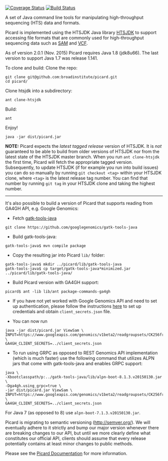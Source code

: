 [![Coverage Status](https://coveralls.io/repos/github/broadinstitute/picard/badge.svg?branch=master)](https://coveralls.io/github/broadinstitute/picard?branch=master)
[![Build Status](https://travis-ci.org/broadinstitute/picard.svg?branch=master)](https://travis-ci.org/broadinstitute/picard)

A set of Java command line tools for manipulating high-throughput sequencing (HTS) data and formats.  

Picard is implemented using the HTSJDK Java library [HTSJDK][1] to support
accessing file formats that are commonly used for high-throughput
sequencing data such as [SAM][2] and [VCF][3].  

As of version 2.0.1 (Nov. 2015) Picard requires Java 1.8 (jdk8u66). The last version to support Java 1.7 was release 1.141.

To clone and build:
Clone the repo:

    git clone git@github.com:broadinstitute/picard.git
    cd picard/
    
Clone htsjdk into a subdirectory:

    ant clone-htsjdk
Build:

    ant

Enjoy!

    java -jar dist/picard.jar

**NOTE:** Picard expects the *latest tagged release* version of HTSJDK. It is *not* guaranteed to be able to build from older versions of HTSJDK nor from the latest state of the HTSJDK master branch. When you run `ant clone-htsjdk` the first time, Picard will fetch the appropriate tagged version. Subsequently, to update HTSJDK (if for example you run into build issues) you can do so manually by running `git checkout <tag>` within your HTSJDK clone, where `<tag>` is the latest release tag number. You can find that number by running `git tag` in your HTSJDK clone and taking the highest number. 

----


It's also possible to build a version of Picard that supports reading from
GA4GH API, e.g. Google Genomics:

* Fetch [gatk-tools-java](https://github.com/googlegenomics/gatk-tools-java) 
 
```git clone https://github.com/googlegenomics/gatk-tools-java```

* Build gatk-tools-java: 

```gatk-tools-java$ mvn compile package```

* Copy the resulting jar into Picard ```lib/``` folder:
```
gatk-tools-java$ mkdir ../picard/lib/gatk-tools-java
gatk-tools-java$ cp target/gatk-tools-java*minimized.jar ../picard/lib/gatk-tools-java/
```

* Build Picard version with GA4GH support: 

```picard$ ant -lib lib/ant package-commands-ga4gh```

* If you have not yet worked with Google Genomics API and need to set up authentication, please follow the instructions [here](https://cloud.google.com/genomics/install-genomics-tools#authenticate) to set up credentials and obtain ```client_secrets.json``` file.


* You can now run 
```
java -jar dist/picard.jar ViewSam \
INPUT=https://www.googleapis.com/genomics/v1beta2/readgroupsets/CK256frpGBD44IWHwLP22R4/ \
GA4GH_CLIENT_SECRETS=../client_secrets.json
```

* To run using GRPC as opposed to REST Genomics API implementation (which is much faster) use the following command that utilizes ALPN jars that come with gatk-tools-java and enables GRPC support:
```
java \
-Xbootclasspath/p:../gatk-tools-java/lib/alpn-boot-8.1.3.v20150130.jar \
-Dga4gh.using_grpc=true \
-jar dist/picard.jar ViewSam \
INPUT=https://www.googleapis.com/genomics/v1beta2/readgroupsets/CK256frpGBD44IWHwLP22R4/ \
GA4GH_CLIENT_SECRETS=../client_secrets.json
```
For Java 7 (as opposed to 8) use ```alpn-boot-7.1.3.v20150130.jar```.

Picard is migrating to semantic versioning (http://semver.org/). We will eventually adhere to it strictly and bump our major version whenever there are breaking changes to our API, but until we more clearly define what constitutes our official API, clients should assume that every release potentially contains at least minor changes to public methods.

Please see the [Picard Documentation](http://broadinstitute.github.io/picard) for more information.

[1]: http://github.com/samtools/htsjdk
[2]: http://samtools.sourceforge.net
[3]: http://vcftools.sourceforge.net/specs.html
